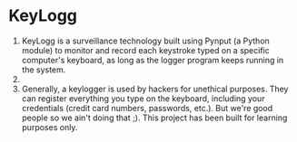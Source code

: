 # KeyLogg

1. KeyLogg is a surveillance technology built using Pynput (a Python module) to monitor and record each keystroke typed on a specific computer's keyboard, as long as the logger program keeps running in the system.
2. 
3. Generally, a keylogger is used by hackers for unethical purposes. They can register everything you type on the keyboard, including your credentials (credit card numbers, passwords, etc.). But we're good people so we ain't doing that ;). This project has been built for learning purposes only.
